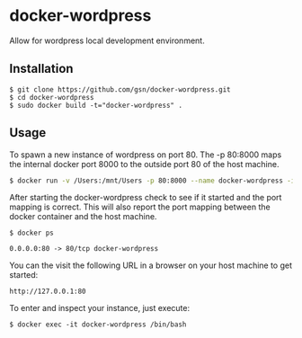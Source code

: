 # docker-wordpress
Allow for wordpress local development environment.

## Installation

```
$ git clone https://github.com/gsn/docker-wordpress.git
$ cd docker-wordpress
$ sudo docker build -t="docker-wordpress" .
```

## Usage

To spawn a new instance of wordpress on port 80.  The -p 80:8000 maps the internal docker port 8000 to the outside port 80 of the host machine.

```bash
$ docker run -v /Users:/mnt/Users -p 80:8000 --name docker-wordpress -i -d docker-wordpress
```

After starting the docker-wordpress check to see if it started and the port mapping is correct.  This will also report the port mapping between the docker container and the host machine.

```
$ docker ps

0.0.0.0:80 -> 80/tcp docker-wordpress
```

You can the visit the following URL in a browser on your host machine to get started:

```
http://127.0.0.1:80
```

To enter and inspect your instance, just execute:

```
$ docker exec -it docker-wordpress /bin/bash
```
